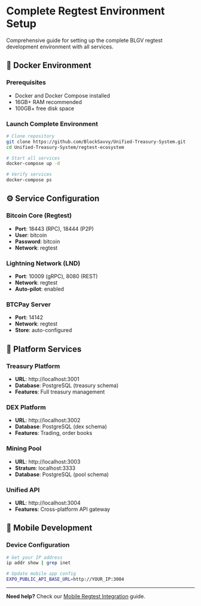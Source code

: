 # Complete Regtest Environment Setup

Comprehensive guide for setting up the complete BLGV regtest development environment with all services.

## 🐳 **Docker Environment**

### Prerequisites
- Docker and Docker Compose installed
- 16GB+ RAM recommended
- 100GB+ free disk space

### Launch Complete Environment
```bash
# Clone repository
git clone https://github.com/BlockSavvy/Unified-Treasury-System.git
cd Unified-Treasury-System/regtest-ecosystem

# Start all services
docker-compose up -d

# Verify services
docker-compose ps
```

## ⚙️ **Service Configuration**

### Bitcoin Core (Regtest)
- **Port**: 18443 (RPC), 18444 (P2P)
- **User**: bitcoin
- **Password**: bitcoin
- **Network**: regtest

### Lightning Network (LND)
- **Port**: 10009 (gRPC), 8080 (REST)
- **Network**: regtest
- **Auto-pilot**: enabled

### BTCPay Server
- **Port**: 14142
- **Network**: regtest
- **Store**: auto-configured

## 🔧 **Platform Services**

### Treasury Platform
- **URL**: http://localhost:3001
- **Database**: PostgreSQL (treasury schema)
- **Features**: Full treasury management

### DEX Platform  
- **URL**: http://localhost:3002
- **Database**: PostgreSQL (dex schema)
- **Features**: Trading, order books

### Mining Pool
- **URL**: http://localhost:3003
- **Stratum**: localhost:3333
- **Database**: PostgreSQL (pool schema)

### Unified API
- **URL**: http://localhost:3004
- **Features**: Cross-platform API gateway

## 📱 **Mobile Development**

### Device Configuration
```bash
# Get your IP address
ip addr show | grep inet

# Update mobile app config
EXPO_PUBLIC_API_BASE_URL=http://YOUR_IP:3004
```

---

**Need help?** Check our [Mobile Regtest Integration](MOBILE_REGTEST_INTEGRATION.md) guide. 